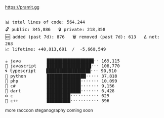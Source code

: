 https://pramit.gg
 <!-- LANGUAGES BREAKDOWN START -->
<pre><code style="font-family: monospace; font-size: 14px;">
📊 total lines of code: 564,244
🔓 public: 345,886   🔒 private: 218,358
🆕 added (past 7d): 876   🗑️ removed (past 7d): 613   Δ net: 263
📈 lifetime: +40,813,691  /  -5,660,549

☕ java          ██████████████████·· 169,115
💛 javascript    █████████████████··· 108,770
🌀 typescript    █████████████████··· 90,910
🐍 python        ███████████████····· 37,818
🐘 php           █████████████······· 10,099
🔧 c#            █████████████······· 9,156
🎯 dart          █████████████······· 6,428
⚙️ c             █████████··········· 629
🧩 c++           █████████··········· 396
</code></pre>
 <!-- LANGUAGES BREAKDOWN END -->
more raccoon steganography coming soon
